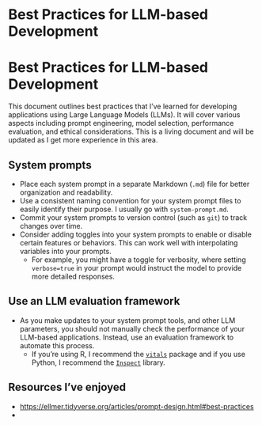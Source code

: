 # Best Practices for LLM-based Development


# Best Practices for LLM-based Development

This document outlines best practices that I’ve learned for developing
applications using Large Language Models (LLMs). It will cover various
aspects including prompt engineering, model selection, performance
evaluation, and ethical considerations. This is a living document and
will be updated as I get more experience in this area.

## System prompts

- Place each system prompt in a separate Markdown (`.md`) file for
  better organization and readability.
- Use a consistent naming convention for your system prompt files to
  easily identify their purpose. I usually go with `system-prompt.md`.
- Commit your system prompts to version control (such as `git`) to track
  changes over time.
- Consider adding toggles into your system prompts to enable or disable
  certain features or behaviors. This can work well with interpolating
  variables into your prompts.
  - For example, you might have a toggle for verbosity, where setting
    `verbose=true` in your prompt would instruct the model to provide
    more detailed responses.

## Use an LLM evaluation framework

- As you make updates to your system prompt tools, and other LLM
  parameters, you should not manually check the performance of your
  LLM-based applications. Instead, use an evaluation framework to
  automate this process.
  - If you’re using R, I recommend the
    [`vitals`](https://vitals.tidyverse.org/index.html) package and if
    you use Python, I recommend the
    [`Inspect`](https://inspect.aisi.org.uk/) library.

## Resources I’ve enjoyed

- https://ellmer.tidyverse.org/articles/prompt-design.html#best-practices
- 
